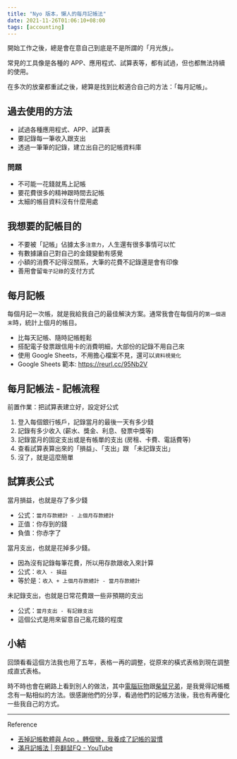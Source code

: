 ```yaml
---
title: "Nyo 版本，懶人的每月記帳法"
date: 2021-11-26T01:06:10+08:00
tags: [accounting]
---
```


開始工作之後，總是會在意自己到底是不是所謂的「月光族」。

常見的工具像是各種的 APP、應用程式、試算表等，都有試過，但也都無法持續的使用。

在多次的放棄都重試之後，總算是找到比較適合自己的方法：「每月記帳」。

## 過去使用的方法

- 試過各種應用程式、APP、試算表
- 要記錄每一筆收入跟支出
- 透過一筆筆的記錄，建立出自己的記帳資料庫

### 問題

- 不可能一花錢就馬上記帳
- 要花費很多的精神跟時間去記帳
- 太細的帳目資料沒有什麼用處

## 我想要的記帳目的

- 不要被「記帳」佔據太多`注意力`，人生還有很多事情可以忙
- 有數據讓自己對自己的金錢變動有感覺
- 小額的消費不記得沒關系，大筆的花費不記錄還是會有印像
- 善用會留`電子記錄`的支付方式

## 每月記帳

每個月記一次帳，就是我給我自己的最佳解決方案。通常我會在每個月的`第一個週末`時，統計上個月的帳目。

- 比每天記帳、隨時記帳輕鬆
- 搭配電子發票跟信用卡的消費明細，大部份的記錄不用自己來
- 使用 Google Sheets，不用擔心檔案不見，還可以`資料視覺化`
- Google Sheets 範本: https://reurl.cc/95Nb2V

## 每月記帳法 - 記帳流程

前置作業：把試算表建立好，設定好公式

1. 登入每個銀行帳戶，記錄當月的最後一天有多少錢
2. 記錄有多少收入 (薪水、獎金、利息、發票中獎等)
3. 記錄當月的固定支出或是有帳單的支出 (房租、卡費、電話費等)
4. 查看試算表算出來的「損益」、「支出」跟 「未記錄支出」
5. 沒了，就是這麼簡單

## 試算表公式

當月損益，也就是存了多少錢
- 公式：`當月存款總計 - 上個月存款總計`
- 正值：你存到的錢
- 負值：你赤字了

當月支出，也就是花掉多少錢。
- 因為沒有記錄每筆花費，所以用存款跟收入來計算
- 公式：`收入 - 損益`
- 等於是：`收入 + 上個月存款總計 - 當月存款總計`

未記錄支出，也就是日常花費跟一些非預期的支出
- 公式：`當月支出 - 有記錄支出`
- 這個公式是用來留意自己亂花錢的程度

## 小結

回頭看看這個方法我也用了五年，表格一再的調整，從原來的橫式表格到現在調整成直式表格。

時不時也會在網路上看到別人的做法，其中[電腦玩物](https://www.playpcesor.com/)跟[柴鼠兄弟](https://www.youtube.com/c/%E6%9F%B4%E9%BC%A0%E5%85%84%E5%BC%9FZRBros)，是我覺得記帳概念有一點相似的方法。很感謝他們的分享，看過他們的記帳方法後，我也有再優化一些我自己的方式。

---

Reference

- [丟掉記帳軟體與 App ，轉個彎，我養成了記帳的習慣](https://www.playpcesor.com/2013/12/app.html)
- [滿月記帳法 | 夯翻鼠FQ - YouTube](https://www.youtube.com/watch?v=juLfUYkCVDI)
